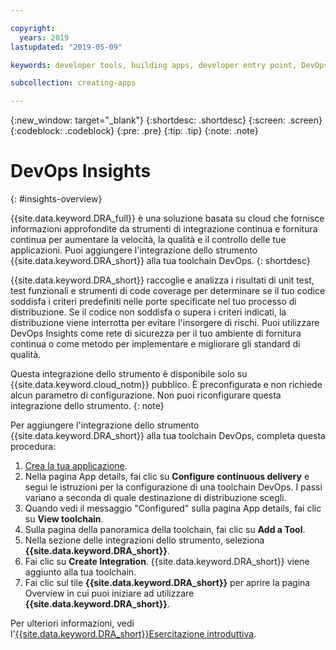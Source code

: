 ```yaml
---

copyright:
  years: 2019
lastupdated: "2019-05-09"

keywords: developer tools, building apps, developer entry point, DevOps, toolchain, insights

subcollection: creating-apps

---
```

{:new_window: target="_blank"}
{:shortdesc: .shortdesc}
{:screen: .screen}
{:codeblock: .codeblock}
{:pre: .pre}
{:tip: .tip}
{:note: .note}

# DevOps Insights
{: #insights-overview}

{{site.data.keyword.DRA_full}} è una soluzione basata su cloud che fornisce informazioni approfondite da strumenti di integrazione continua e fornitura continua per aumentare la velocità, la qualità e il controllo delle tue applicazioni. Puoi aggiungere l'integrazione dello strumento {{site.data.keyword.DRA_short}} alla tua toolchain DevOps.
{: shortdesc}

{{site.data.keyword.DRA_short}} raccoglie e analizza i risultati di unit test, test funzionali e strumenti di code coverage per determinare se il tuo codice soddisfa i criteri predefiniti nelle porte specificate nel tuo processo di distribuzione. Se il codice non soddisfa o supera i criteri indicati, la distribuzione viene interrotta per evitare l'insorgere di rischi. Puoi utilizzare DevOps Insights come rete di sicurezza per il tuo ambiente di fornitura continua o come metodo per implementare e migliorare gli standard di qualità.

Questa integrazione dello strumento è disponibile solo su {{site.data.keyword.cloud_notm}} pubblico. È preconfigurata e non richiede alcun parametro di configurazione. Non puoi riconfigurare questa integrazione dello strumento.
{: note}

Per aggiungere l'integrazione dello strumento {{site.data.keyword.DRA_short}} alla tua toolchain DevOps, completa questa procedura:

1. [Crea la tua applicazione](/docs/apps?topic=creating-apps-tutorial-getting-started#create-getting-started).
2. Nella pagina App details, fai clic su **Configure continuous delivery** e segui le istruzioni per la configurazione di una toolchain DevOps. I passi variano a seconda di quale destinazione di distribuzione scegli.
3. Quando vedi il messaggio "Configured" sulla pagina App details, fai clic su **View toolchain**.
4. Sulla pagina della panoramica della toolchain, fai clic su **Add a Tool**.
5. Nella sezione delle integrazioni dello strumento, seleziona **{{site.data.keyword.DRA_short}}**.
6. Fai clic su **Create Integration**. {{site.data.keyword.DRA_short}} viene aggiunto alla tua toolchain.
7. Fai clic sul tile **{{site.data.keyword.DRA_short}}** per aprire la pagina Overview in cui puoi iniziare ad utilizzare **{{site.data.keyword.DRA_short}}**.

Per ulteriori informazioni, vedi l'[{{site.data.keyword.DRA_short}}Esercitazione introduttiva](/docs/services/DevOpsInsights?topic=DevOpsInsights-getting-started).
